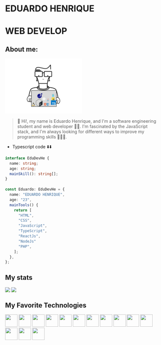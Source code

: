 # EDUARDO HENRIQUE

# WEB DEVELOP 
## About me: 

<img src="https://github.com/EduDevHe/EduDevHE/blob/main/Edu%20dev.gif" alt="this slowpoke moves"  width="250" />

>👋 Hi!, my name is Eduardo Henrique, and I'm a software engineering student and web developer 🧑‍💻. I'm fascinated by the JavaScript stack, and I'm always looking for different ways to improve my programming skills 🏋️‍♂️🧠.

- Typescript code ⬇️⬇️
```typescript
interface EduDevHe {
  name: string;
  age: string;
  mainSkill(): string[];
}

const Eduardo: EduDevHe = {
  name: "EDUARDO HENRIQUE",
  age: "23",
  mainTools() {
    return [
      "HTML",
      "CSS",
      "JavaScript",
      "TypeScript",
      "ReactJs",
      "NodeJs"
      "PHP",
    ];
  },
};
```
## My stats
<div style="display: inline-block;">
  <img align="center" 
  height="200em" src="https://github-readme-stats.vercel.app/api?username=EduDevHe&repo=github-readme-stats&theme=swift"
   />
  <img
    align="center"
    height="200em"
    src="https://github-readme-stats.vercel.app/api/top-langs/?username=EduDevHe&layout=compact&locale=pt-br&langs_count=20&theme=swift"
  />
</div>

## My Favorite Technologies
 <div>
      <img height = "40" width = "40" src="https://cdn.jsdelivr.net/gh/devicons/devicon/icons/html5/html5-original.svg" />
      <img height = "40" width = "40" src="https://cdn.jsdelivr.net/gh/devicons/devicon/icons/css3/css3-original.svg" />
      <img height = "40" width = "40" src="https://cdn.jsdelivr.net/gh/devicons/devicon/icons/javascript/javascript-original.svg" />
      <img height = "40" width = "40"  src="https://cdn.jsdelivr.net/gh/devicons/devicon/icons/typescript/typescript-original.svg"/>      
      <img height = "40" width = "40" src="https://cdn.jsdelivr.net/gh/devicons/devicon/icons/react/react-original-wordmark.svg" />
      <img height = "40" width = "40" src="https://cdn.jsdelivr.net/gh/devicons/devicon/icons/nextjs/nextjs-line.svg" />
      <img height = "40" width = "40" src="https://cdn.jsdelivr.net/gh/devicons/devicon/icons/svelte/svelte-original.svg"/>          
      <img height = "40" width = "40" src="https://cdn.jsdelivr.net/gh/devicons/devicon/icons/nodejs/nodejs-original.svg" />
      <img height = "40" width = "40" src="https://cdn.jsdelivr.net/gh/devicons/devicon/icons/php/php-original.svg" />
      <img height = "40" width = "40" src="https://cdn.jsdelivr.net/gh/devicons/devicon/icons/python/python-original.svg" />
      <img height = "40" width = "40" src="https://cdn.jsdelivr.net/gh/devicons/devicon/icons/go/go-original.svg" />
      <img height = "40" width = "40" src="https://cdn.jsdelivr.net/gh/devicons/devicon/icons/lua/lua-plain-wordmark.svg" />
      <img height = "40" width = "40" src="https://cdn.jsdelivr.net/gh/devicons/devicon/icons/postgresql/postgresql-original-wordmark.svg" />
      <img height = "40" width = "40" src="https://cdn.jsdelivr.net/gh/devicons/devicon/icons/mysql/mysql-original.svg" />  
</div>
